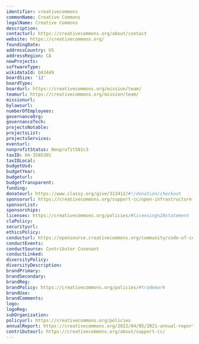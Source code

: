 ```yaml
---
identifier: creativecommons
commonName: Creative Commons
legalName: Creative Commons
description:
contacturl: https://creativecommons.org/about/contact
website: https://creativecommons.org/
foundingDate:
addressCountry: US
addressRegion: CA
newProjects:
softwareType:
wikidataId: Q43449
boardSize: '12'
boardType:
boardurl: https://creativecommons.org/mission/team/
teamurl: https://creativecommons.org/mission/team/
missionurl:
bylawsurl:
numberOfEmployees:
governanceOrg:
governanceTech:
projectsNotable:
projectsList:
projectsServices:
eventurl:
nonprofitStatus: Nonprofit501c3
taxID: 04-3585301
taxIDLocal:
budgetUsd:
budgetYear:
budgeturl:
budgetTransparent:
funding:
donateurl: https://www.classy.org/give/313412/#!/donation/checkout
sponsorurl: https://creativecommons.org/support-cc/open-infrastructure-circle/
sponsorList:
sponsorships:
licenses: https://creativecommons.org/policies/#licensing%20statement
claPolicy:
securityurl:
ethicsPolicy:
conducturl: https://opensource.creativecommons.org/community/code-of-conduct/
conductEvents:
conductSource: Contributor Covenant
conductLinked:
diversityPolicy:
diversityDescription:
brandPrimary:
brandSecondary:
brandReg:
brandPolicy: https://creativecommons.org/policies/#trademark
brandUse:
brandComments:
logo:
logoReg:
subOrganization:
policyurl: https://creativecommons.org/policies
annualReport: https://creativecommons.org/2022/04/05/2021-annual-report/
contributeurl: https://creativecommons.org/about/support-cc/
---
```



